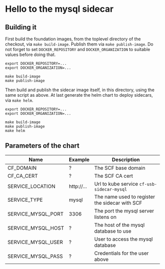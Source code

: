 # Hello to the mysql sidecar

## Building it

First build the foundation images, from the toplevel directory of the
checkout, via `make build-image`.  Publish them via `make
publish-image`. Do not forget to set `DOCKER_REPOSITORY` and
`DOCKER_ORGANIZATION` to suitable values before doing that.

```
export DOCKER_REPOSITORY=...
export DOCKER_ORGANIZATION=...

make build-image
make publish-image
```

Then build and publish the sidecar image itself, in this directory,
using the same script as above. At last generate the helm chart to
deploy sidecars, via `make helm`.

```
export DOCKER_REPOSITORY=...
export DOCKER_ORGANIZATION=...

make build-image
make publish-image
make helm
```

## Parameters of the chart

|Name			|Example	|Description					|
|---			|---		|---						|
|CF_DOMAIN		|?		|The SCF base domain				|
|CF_CA_CERT		|?		|The SCF CA cert				|
|SERVICE_LOCATION	|http://...	|Url to kube service `cf-usb-sidecar-mysql`	|
|SERVICE_TYPE		|mysql		|The name used to register the sidecar with SCF	|
|SERVICE_MYSQL_PORT	|3306		|The port the mysql server listens on		|
|SERVICE_MYSQL_HOST	|?		|The host of the mysql database to use		|
|SERVICE_MYSQL_USER	|?		|User to access the mysql database		|
|SERVICE_MYSQL_PASS	|?		|Credentials for the user above			|
